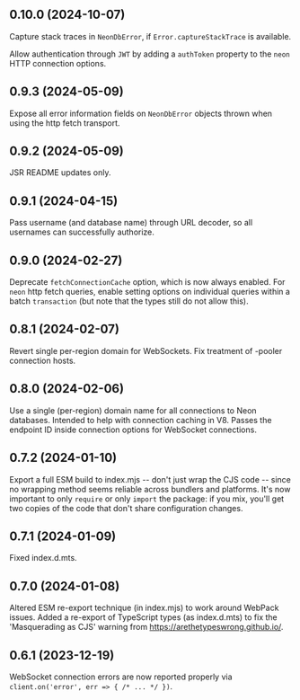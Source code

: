 ## 0.10.0 (2024-10-07)

Capture stack traces in `NeonDbError`, if `Error.captureStackTrace` is available.

Allow authentication through `JWT` by adding a `authToken` property to the `neon` HTTP connection options.

## 0.9.3 (2024-05-09)

Expose all error information fields on `NeonDbError` objects thrown when using the http fetch transport.

## 0.9.2 (2024-05-09)

JSR README updates only.

## 0.9.1 (2024-04-15)

Pass username (and database name) through URL decoder, so all usernames can successfully authorize.

## 0.9.0 (2024-02-27)

Deprecate `fetchConnectionCache` option, which is now always enabled. For `neon` http fetch queries, enable setting options on individual queries within a batch `transaction` (but note that the types still do not allow this).

## 0.8.1 (2024-02-07)

Revert single per-region domain for WebSockets. Fix treatment of -pooler connection hosts.

## 0.8.0 (2024-02-06)

Use a single (per-region) domain name for all connections to Neon databases. Intended to help with connection caching in V8. Passes the endpoint ID inside connection options for WebSocket connections.

## 0.7.2 (2024-01-10)

Export a full ESM build to index.mjs -- don't just wrap the CJS code -- since no wrapping method seems reliable across bundlers and platforms. It's now important to only `require` or only `import` the package: if you mix, you'll get two copies of the code that don't share configuration changes.

## 0.7.1 (2024-01-09)

Fixed index.d.mts.

## 0.7.0 (2024-01-08)

Altered ESM re-export technique (in index.mjs) to work around WebPack issues. Added a re-export of TypeScript types (as index.d.mts) to fix the 'Masquerading as CJS' warning from https://arethetypeswrong.github.io/.

## 0.6.1 (2023-12-19)

WebSocket connection errors are now reported properly via `client.on('error', err => { /* ... */ })`.
